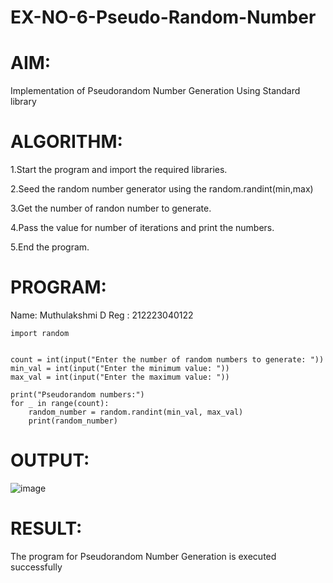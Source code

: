 # EX-NO-6-Pseudo-Random-Number

# AIM: 
Implementation of Pseudorandom Number Generation Using Standard library

# ALGORITHM:

1.Start the program and import the required libraries.

2.Seed the random number generator using the random.randint(min,max)

3.Get the number of randon number to generate.

4.Pass the value for number of iterations and print the numbers.

5.End the program.

# PROGRAM:

Name: Muthulakshmi D
Reg : 212223040122

```
import random


count = int(input("Enter the number of random numbers to generate: "))
min_val = int(input("Enter the minimum value: "))
max_val = int(input("Enter the maximum value: "))

print("Pseudorandom numbers:")
for _ in range(count):
    random_number = random.randint(min_val, max_val)
    print(random_number)
```
# OUTPUT:
![image](https://github.com/user-attachments/assets/90af1525-6a6d-4f90-956a-2ba5d615d6ba)

# RESULT:
The program for Pseudorandom Number Generation is executed successfully
